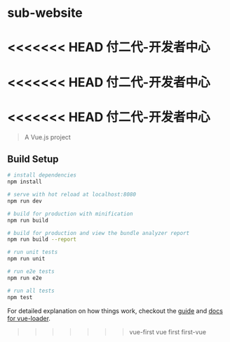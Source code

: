 # sub-website
<<<<<<< HEAD
付二代-开发者中心
=======
<<<<<<< HEAD
付二代-开发者中心
=======
<<<<<<< HEAD
付二代-开发者中心
=======

> A Vue.js project

## Build Setup

``` bash
# install dependencies
npm install

# serve with hot reload at localhost:8080
npm run dev

# build for production with minification
npm run build

# build for production and view the bundle analyzer report
npm run build --report

# run unit tests
npm run unit

# run e2e tests
npm run e2e

# run all tests
npm test
```

For detailed explanation on how things work, checkout the [guide](http://vuejs-templates.github.io/webpack/) and [docs for vue-loader](http://vuejs.github.io/vue-loader).
>>>>>>> vue-first
>>>>>>> vue first
>>>>>>> first-vue
